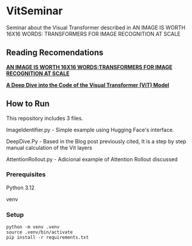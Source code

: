 # VitSeminar
 Seminar about the Visual Transformer described in AN IMAGE IS WORTH 16X16 WORDS: TRANSFORMERS FOR IMAGE RECOGNITION AT SCALE

## Reading Recomendations
**[AN IMAGE IS WORTH 16X16 WORDS:TRANSFORMERS FOR IMAGE RECOGNITION AT SCALE](https://arxiv.org/pdf/2010.11929)** 

**[A Deep Dive into the Code of the Visual Transformer (ViT) Model](https://medium.com/data-science/a-deep-dive-into-the-code-of-the-visual-transformer-vit-model-1ce4cc05ca8d)** 

## How to Run
This repository includes 3 files.

ImageIdentifier.py - Simple example using Hugging Face's interface.

DeepDive.Py - Based in the Blog post previously cited, It is a step by step manual calculation of the Vit layers

AttentionRollout.py - Adicional example of Attention Rollout discussed 

### Prerequisites
Python 3.12

venv

### Setup
```
python -m venv .venv
source .venv/bin/activate
pip install -r requirements.txt
```